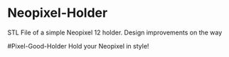 # Neopixel-Holder
STL File of a simple Neopixel 12 holder. Design improvements on the way

#Pixel-Good-Holder
Hold your Neopixel in style!
